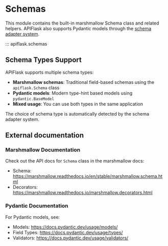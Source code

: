 # Schemas

This module contains the built-in marshmallow Schema class and related helpers. APIFlask also supports Pydantic models through the [schema adapter system](/api/schema_adapters).

::: apiflask.schemas

## Schema Types Support

APIFlask supports multiple schema types:

- **Marshmallow schemas**: Traditional field-based schemas using the `apiflask.Schema` class
- **Pydantic models**: Modern type-hint based models using `pydantic.BaseModel`
- **Mixed usage**: You can use both types in the same application

The choice of schema type is automatically detected by the schema adapter system.

## External documentation

### Marshmallow Documentation

Check out the API docs for `Schema` class in the marshmallow docs:

- Schema: <https://marshmallow.readthedocs.io/en/stable/marshmallow.schema.html>
- Decorators: <https://marshmallow.readthedocs.io/marshmallow.decorators.html>

### Pydantic Documentation

For Pydantic models, see:

- Models: <https://docs.pydantic.dev/usage/models/>
- Field Types: <https://docs.pydantic.dev/usage/types/>
- Validators: <https://docs.pydantic.dev/usage/validators/>
